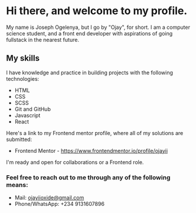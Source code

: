 # Hi there, and welcome to my profile.

My name is Joseph Ogelenya, but I go by "Ojay", for short.
I am a computer science student, and a front end developer with aspirations of going fullstack in the nearest future.


## My skills

I have knowledge and practice in building projects with the following technologies:
- HTML
- CSS
- SCSS
- Git and GitHub
- Javascript
- React


Here's a link to my Frontend mentor profile, where all of my solutions are submitted:
- Frontend Mentor - https://www.frontendmentor.io/profile/ojayii

I'm ready and open for collaborations or a Frontend role.

### Feel free to reach out to me through any of the following means:
- Mail: ojayiioxide@gmail.com
- Phone/WhatsApp: +234 9131607896
